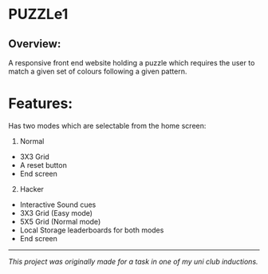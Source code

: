 &nbsp;  
# PUZZLe1

## Overview:
A responsive front end website holding a puzzle which requires the user to match a given set of colours following a given pattern. 

# Features:
Has two modes which are selectable from the home screen:
1. Normal
- 3X3 Grid
- A reset button
- End screen
2. Hacker
- Interactive Sound cues
- 3X3 Grid (Easy mode)
- 5X5 Grid (Normal mode)
- Local Storage leaderboards for both modes
- End screen
---
*This project was originally made for a task in one of my uni club inductions.* 